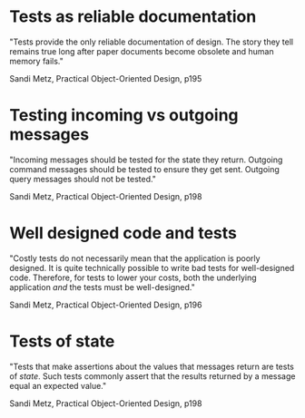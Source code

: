 # Tests as reliable documentation

"Tests provide the only reliable documentation of design. The story they tell remains true long after paper documents become obsolete and human memory fails."

Sandi Metz, Practical Object-Oriented Design, p195

# Testing incoming vs outgoing messages

"Incoming messages should be tested for the state they return. Outgoing command messages should be tested to ensure they get sent. Outgoing query messages should not be tested."

Sandi Metz, Practical Object-Oriented Design, p198

# Well designed code and tests

"Costly tests do not necessarily mean that the application is poorly designed. It is quite technically possible to write bad tests for well-designed code. Therefore, for tests to lower your costs, both the underlying application _and_ the tests must be well-designed."

Sandi Metz, Practical Object-Oriented Design, p196

# Tests of state

"Tests that make assertions about the values that messages return are tests of _state_. Such tests commonly assert that the results returned by a message equal an expected value."

Sandi Metz, Practical Object-Oriented Design, p198